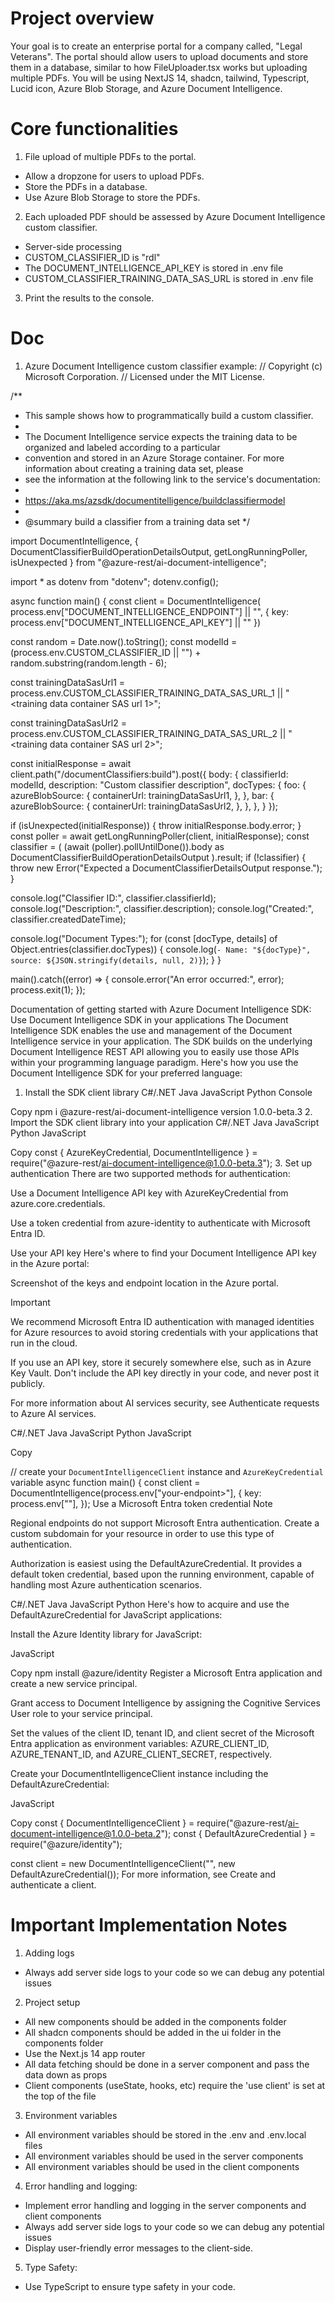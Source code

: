 # Project overview
Your goal is to create an enterprise portal for a company called, "Legal Veterans". The portal should allow users to upload documents and store them in a database, similar to how FileUploader.tsx works but uploading multiple PDFs. You will be using NextJS 14, shadcn, tailwind, Typescript, Lucid icon, Azure Blob Storage, and Azure Document Intelligence.

# Core functionalities
1. File upload of multiple PDFs to the portal.
- Allow a dropzone for users to upload PDFs.
- Store the PDFs in a database.
- Use Azure Blob Storage to store the PDFs.
2. Each uploaded PDF should be assessed by Azure Document Intelligence custom classifier.
- Server-side processing
- CUSTOM_CLASSIFIER_ID is "rdl"
- The DOCUMENT_INTELLIGENCE_API_KEY is stored in .env file
- CUSTOM_CLASSIFIER_TRAINING_DATA_SAS_URL is stored in .env file
3. Print the results to the console.

# Doc
1. Azure Document Intelligence custom classifier example:
// Copyright (c) Microsoft Corporation.
// Licensed under the MIT License.

/**
 * This sample shows how to programmatically build a custom classifier.
 *
 * The Document Intelligence service expects the training data to be organized and labeled according to a particular
 * convention and stored in an Azure Storage container. For more information about creating a training data set, please
 * see the information at the following link to the service's documentation:
 *
 * https://aka.ms/azsdk/documentitelligence/buildclassifiermodel
 *
 * @summary build a classifier from a training data set
 */

import DocumentIntelligence, { DocumentClassifierBuildOperationDetailsOutput, getLongRunningPoller, isUnexpected } from "@azure-rest/ai-document-intelligence";

import * as dotenv from "dotenv";
dotenv.config();

async function main() {
  const client = DocumentIntelligence(
    process.env["DOCUMENT_INTELLIGENCE_ENDPOINT"] || "<cognitive services endpoint>",
    { key: process.env["DOCUMENT_INTELLIGENCE_API_KEY"] || "<api key>" })

  const random = Date.now().toString();
  const modelId =
    (process.env.CUSTOM_CLASSIFIER_ID || "<classifier id>") + random.substring(random.length - 6);

  const trainingDataSasUrl1 =
    process.env.CUSTOM_CLASSIFIER_TRAINING_DATA_SAS_URL_1 || "<training data container SAS url 1>";

  const trainingDataSasUrl2 =
    process.env.CUSTOM_CLASSIFIER_TRAINING_DATA_SAS_URL_2 || "<training data container SAS url 2>";

  const initialResponse = await client.path("/documentClassifiers:build").post({
    body: {
      classifierId: modelId,
      description: "Custom classifier description",
      docTypes: {
        foo: {
          azureBlobSource: {
            containerUrl: trainingDataSasUrl1,
          },
        },
        bar: {
          azureBlobSource: {
            containerUrl: trainingDataSasUrl2,
          },
        },
      },
    }
  });

  if (isUnexpected(initialResponse)) {
    throw initialResponse.body.error;
  }
  const poller = await getLongRunningPoller(client, initialResponse);
  const classifier = (
    (await (poller).pollUntilDone()).body as DocumentClassifierBuildOperationDetailsOutput
  ).result;
  if (!classifier) {
    throw new Error("Expected a DocumentClassifierDetailsOutput response.");
  }


  console.log("Classifier ID:", classifier.classifierId);
  console.log("Description:", classifier.description);
  console.log("Created:", classifier.createdDateTime);

  console.log("Document Types:");
  for (const [docType, details] of Object.entries(classifier.docTypes)) {
    console.log(`- Name: "${docType}", source: ${JSON.stringify(details, null, 2)}`);
  }
}

main().catch((error) => {
  console.error("An error occurred:", error);
  process.exit(1);
});

Documentation of getting started with Azure Document Intelligence SDK:
Use Document Intelligence SDK in your applications
The Document Intelligence SDK enables the use and management of the Document Intelligence service in your application. The SDK builds on the underlying Document Intelligence REST API allowing you to easily use those APIs within your programming language paradigm. Here's how you use the Document Intelligence SDK for your preferred language:

1. Install the SDK client library
C#/.NET
Java
JavaScript
Python
Console

Copy
npm i @azure-rest/ai-document-intelligence version 1.0.0-beta.3
2. Import the SDK client library into your application
C#/.NET
Java
JavaScript
Python
JavaScript

Copy
const { AzureKeyCredential, DocumentIntelligence } = require("@azure-rest/ai-document-intelligence@1.0.0-beta.3");
3. Set up authentication
There are two supported methods for authentication:

Use a Document Intelligence API key with AzureKeyCredential from azure.core.credentials.

Use a token credential from azure-identity to authenticate with Microsoft Entra ID.

Use your API key
Here's where to find your Document Intelligence API key in the Azure portal:

Screenshot of the keys and endpoint location in the Azure portal.

 Important

We recommend Microsoft Entra ID authentication with managed identities for Azure resources to avoid storing credentials with your applications that run in the cloud.

If you use an API key, store it securely somewhere else, such as in Azure Key Vault. Don't include the API key directly in your code, and never post it publicly.

For more information about AI services security, see Authenticate requests to Azure AI services.

C#/.NET
Java
JavaScript
Python
JavaScript

Copy

// create your `DocumentIntelligenceClient` instance and `AzureKeyCredential` variable
async function main() {
    const client = DocumentIntelligence(process.env["your-endpoint>"], {
  key: process.env["<your-key>"],
});
Use a Microsoft Entra token credential
 Note

Regional endpoints do not support Microsoft Entra authentication. Create a custom subdomain for your resource in order to use this type of authentication.

Authorization is easiest using the DefaultAzureCredential. It provides a default token credential, based upon the running environment, capable of handling most Azure authentication scenarios.

C#/.NET
Java
JavaScript
Python
Here's how to acquire and use the DefaultAzureCredential for JavaScript applications:

Install the Azure Identity library for JavaScript:

JavaScript

Copy
npm install @azure/identity
Register a Microsoft Entra application and create a new service principal.

Grant access to Document Intelligence by assigning the Cognitive Services User role to your service principal.

Set the values of the client ID, tenant ID, and client secret of the Microsoft Entra application as environment variables: AZURE_CLIENT_ID, AZURE_TENANT_ID, and AZURE_CLIENT_SECRET, respectively.

Create your DocumentIntelligenceClient instance including the DefaultAzureCredential:

JavaScript

Copy
const { DocumentIntelligenceClient } = require("@azure-rest/ai-document-intelligence@1.0.0-beta.2");
const { DefaultAzureCredential } = require("@azure/identity");

const client = new DocumentIntelligenceClient("<your-endpoint>", new DefaultAzureCredential());
For more information, see Create and authenticate a client.


# Important Implementation Notes
1. Adding logs
- Always add server side logs to your code so we can debug any potential issues

2. Project setup
- All new components should be added in the components folder
- All shadcn components should be added in the ui folder in the components folder
- Use the Next.js 14 app router
- All data fetching should be done in a server component and pass the data down as props
- Client components (useState, hooks, etc) require the 'use client' is set at the top of the file

3. Environment variables
- All environment variables should be stored in the .env and .env.local files
- All environment variables should be used in the server components
- All environment variables should be used in the client components

4. Error handling and logging:
- Implement error handling and logging in the server components and client components
- Always add server side logs to your code so we can debug any potential issues
- Display user-friendly error messages to the client-side.

5. Type Safety:
- Use TypeScript to ensure type safety in your code.